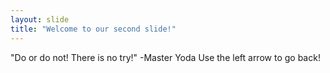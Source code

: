 ```yaml
---
layout: slide
title: "Welcome to our second slide!"
---
```

"Do or do not! There is no try!" -Master Yoda
Use the left arrow to go back!
